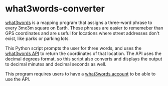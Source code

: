 # what3words-converter

[what3words](https://what3words.com/clip.apples.leap) is a mapping program that assigns a three-word phrase to every 3mx3m square on Earth. These phrases are easier to rememeber than GPS coordinates and are useful for locations where street addresses don't exist, like parks or parking lots.

This Python script prompts the user for three words, and uses the [what3words API](https://developer.what3words.com/public-api/docs#overview) to return the coordinates of that location. The API uses the decimal degrees format, so this script also converts and displays the output to decimal minutes and decimal seconds as well.

This program requires users to have a [what3words account](https://what3words.com/select-plan?referrer=/public-api&currency=USD) to be able to use the API.
